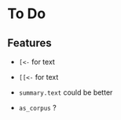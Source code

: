 To Do
=====

Features
--------

 * `[<-` for text

 * `[[<-` for text

 * `summary.text` could be better

 * `as_corpus` ?
